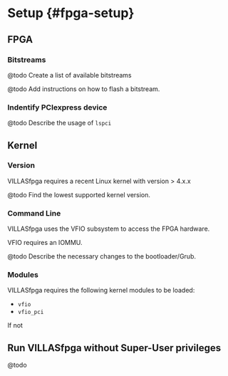 # Setup {#fpga-setup}

## FPGA

### Bitstreams

@todo Create a list of available bitstreams

@todo Add instructions on how to flash a bitstream.

### Indentify PCIexpress device

@todo Describe the usage of `lspci`

## Kernel

### Version

VILLASfpga requires a recent Linux kernel with version > 4.x.x

@todo Find the lowest supported kernel version.

### Command Line

VILLASfpga uses the VFIO subsystem to access the FPGA hardware.

VFIO requires an IOMMU.

@todo Describe the necessary changes to the bootloader/Grub.

### Modules

VILLASfpga requires the following kernel modules to be loaded:

- `vfio`
- `vfio_pci`

If not

## Run VILLASfpga without Super-User privileges

@todo

